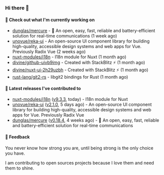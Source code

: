 ### Hi there 👋

#### 👷 Check out what I'm currently working on

- [dunglas/mercure](https://github.com/dunglas/mercure) - 🪽 An open, easy, fast, reliable and battery-efficient solution for real-time communications (1 week ago)
- [unovue/reka-ui](https://github.com/unovue/reka-ui) - An open-source UI component library for building high-quality, accessible design systems and web apps for Vue. Previously Radix Vue (2 weeks ago)
- [nuxt-modules/i18n](https://github.com/nuxt-modules/i18n) - I18n module for Nuxt (1 month ago)
- [divine/github-uivb9img](https://github.com/divine/github-uivb9img) - Created with StackBlitz ⚡️ (1 month ago)
- [divine/nuxt-ui-2h29uzbh](https://github.com/divine/nuxt-ui-2h29uzbh) - Created with StackBlitz ⚡️ (1 month ago)
- [rust-lang/git2-rs](https://github.com/rust-lang/git2-rs) - libgit2 bindings for Rust (1 month ago)

#### 🔭 Latest releases I've contributed to

- [nuxt-modules/i18n](https://github.com/nuxt-modules/i18n) ([v9.3.3](https://github.com/nuxt-modules/i18n/releases/tag/v9.3.3), today) - I18n module for Nuxt
- [unovue/reka-ui](https://github.com/unovue/reka-ui) ([v2.1.0](https://github.com/unovue/reka-ui/releases/tag/v2.1.0), 5 days ago) - An open-source UI component library for building high-quality, accessible design systems and web apps for Vue. Previously Radix Vue
- [dunglas/mercure](https://github.com/dunglas/mercure) ([v0.18.4](https://github.com/dunglas/mercure/releases/tag/v0.18.4), 4 weeks ago) - 🪽 An open, easy, fast, reliable and battery-efficient solution for real-time communications

#### 💬 Feedback
You never know how strong you are, until being strong is the only choice you have.

I am contributing to open sources projects because I love them and need them to shine.
